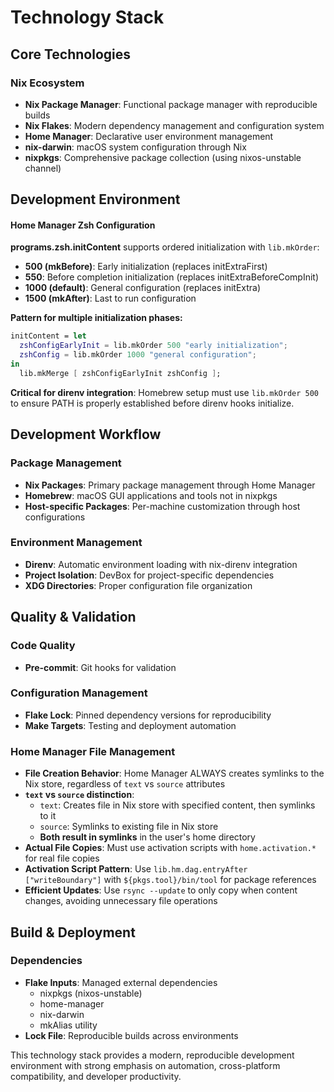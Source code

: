 # Technology Stack

## Core Technologies

### Nix Ecosystem

- **Nix Package Manager**: Functional package manager with reproducible builds
- **Nix Flakes**: Modern dependency management and configuration system
- **Home Manager**: Declarative user environment management
- **nix-darwin**: macOS system configuration through Nix
- **nixpkgs**: Comprehensive package collection (using nixos-unstable channel)

## Development Environment

#### Home Manager Zsh Configuration

**programs.zsh.initContent** supports ordered initialization with `lib.mkOrder`:

- **500 (mkBefore)**: Early initialization (replaces initExtraFirst)
- **550**: Before completion initialization (replaces initExtraBeforeCompInit)
- **1000 (default)**: General configuration (replaces initExtra)
- **1500 (mkAfter)**: Last to run configuration

**Pattern for multiple initialization phases:**

```nix
initContent = let
  zshConfigEarlyInit = lib.mkOrder 500 "early initialization";
  zshConfig = lib.mkOrder 1000 "general configuration";
in
  lib.mkMerge [ zshConfigEarlyInit zshConfig ];
```

**Critical for direnv integration**: Homebrew setup must use `lib.mkOrder 500` to ensure PATH is properly established before direnv hooks initialize.


## Development Workflow

### Package Management

- **Nix Packages**: Primary package management through Home Manager
- **Homebrew**: macOS GUI applications and tools not in nixpkgs
- **Host-specific Packages**: Per-machine customization through host configurations

### Environment Management

- **Direnv**: Automatic environment loading with nix-direnv integration
- **Project Isolation**: DevBox for project-specific dependencies
- **XDG Directories**: Proper configuration file organization

## Quality & Validation

### Code Quality

- **Pre-commit**: Git hooks for validation

### Configuration Management

- **Flake Lock**: Pinned dependency versions for reproducibility
- **Make Targets**: Testing and deployment automation

### Home Manager File Management

- **File Creation Behavior**: Home Manager ALWAYS creates symlinks to the Nix store, regardless of `text` vs `source` attributes
- **`text` vs `source` distinction**:
  - `text`: Creates file in Nix store with specified content, then symlinks to it
  - `source`: Symlinks to existing file in Nix store
  - **Both result in symlinks** in the user's home directory
- **Actual File Copies**: Must use activation scripts with `home.activation.*` for real file copies
- **Activation Script Pattern**: Use `lib.hm.dag.entryAfter ["writeBoundary"]` with `${pkgs.tool}/bin/tool` for package references
- **Efficient Updates**: Use `rsync --update` to only copy when content changes, avoiding unnecessary file operations

## Build & Deployment

### Dependencies

- **Flake Inputs**: Managed external dependencies
  - nixpkgs (nixos-unstable)
  - home-manager
  - nix-darwin
  - mkAlias utility
- **Lock File**: Reproducible builds across environments

This technology stack provides a modern, reproducible development environment with strong emphasis on automation, cross-platform compatibility, and developer productivity.
